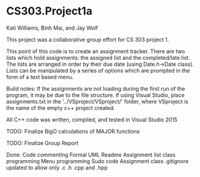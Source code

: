 # CS303.Project1a
Kati Williams, Binh Mai, and Jay Wolf

This project was a collaborative group effort for CS 303 project 1.


This point of this code is to create an assignment tracker. There are two lists which hold assignments: the assigned list and the completed/late list. The lists are arranged in order by their due date (using Date.h->Date class). Lists can be manipulated by a series of options which are prompted in the form of a text based menu.


Build notes: If the assignments are not loading during the first run of the program, it may be due to the file structure.  If using Visual Studio, place assignments.txt in the '../VSproject/VSproject/' folder, where VSproject is the name of the empty c++ project created.  

All C++ code was written, compiled, and tested in Visual Studio 2015


TODO: Finalize BigO calculations of MAJOR functions

TODO: Finalize Group Report


Done: 
  Code commenting
  Formal UML
  Readme
  Assignment list class programming
  Menu programming
  Sudo code
  Assignment class
  .gitignore updated to allow only .c .h .cpp and .hpp

